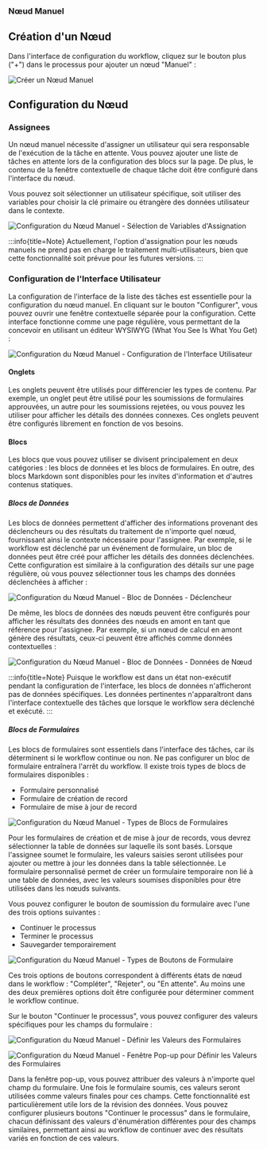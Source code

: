 ### Nœud Manuel

## Création d'un Nœud

Dans l'interface de configuration du workflow, cliquez sur le bouton plus ("+") dans le processus pour ajouter un nœud "Manuel" :

![Créer un Nœud Manuel](https://static-docs.nocobase.com/4dd259f1aceeaf9b825abb4b257df909.png)

## Configuration du Nœud

### Assignees

Un nœud manuel nécessite d'assigner un utilisateur qui sera responsable de l'exécution de la tâche en attente. Vous pouvez ajouter une liste de tâches en attente lors de la configuration des blocs sur la page. De plus, le contenu de la fenêtre contextuelle de chaque tâche doit être configuré dans l'interface du nœud.

Vous pouvez soit sélectionner un utilisateur spécifique, soit utiliser des variables pour choisir la clé primaire ou étrangère des données utilisateur dans le contexte.

![Configuration du Nœud Manuel - Sélection de Variables d'Assignation](https://static-docs.nocobase.com/22fbca3b8e21fda3a831019037001445.png)

:::info{title=Note}
Actuellement, l'option d'assignation pour les nœuds manuels ne prend pas en charge le traitement multi-utilisateurs, bien que cette fonctionnalité soit prévue pour les futures versions.
:::

### Configuration de l'Interface Utilisateur

La configuration de l'interface de la liste des tâches est essentielle pour la configuration du nœud manuel. En cliquant sur le bouton "Configurer", vous pouvez ouvrir une fenêtre contextuelle séparée pour la configuration. Cette interface fonctionne comme une page régulière, vous permettant de la concevoir en utilisant un éditeur WYSIWYG (What You See Is What You Get) :

![Configuration du Nœud Manuel - Configuration de l'Interface Utilisateur](https://static-docs.nocobase.com/fd360168c879743cf22d57440cd2590f.png)

#### Onglets

Les onglets peuvent être utilisés pour différencier les types de contenu. Par exemple, un onglet peut être utilisé pour les soumissions de formulaires approuvées, un autre pour les soumissions rejetées, ou vous pouvez les utiliser pour afficher les détails des données connexes. Ces onglets peuvent être configurés librement en fonction de vos besoins.

#### Blocs

Les blocs que vous pouvez utiliser se divisent principalement en deux catégories : les blocs de données et les blocs de formulaires. En outre, des blocs Markdown sont disponibles pour les invites d'information et d'autres contenus statiques.

##### Blocs de Données

Les blocs de données permettent d'afficher des informations provenant des déclencheurs ou des résultats du traitement de n'importe quel nœud, fournissant ainsi le contexte nécessaire pour l'assignee. Par exemple, si le workflow est déclenché par un événement de formulaire, un bloc de données peut être créé pour afficher les détails des données déclenchées. Cette configuration est similaire à la configuration des détails sur une page régulière, où vous pouvez sélectionner tous les champs des données déclenchées à afficher :

![Configuration du Nœud Manuel - Bloc de Données - Déclencheur](https://static-docs.nocobase.com/675c3e58a1a4f45db310a72c2d0a404c.png)

De même, les blocs de données des nœuds peuvent être configurés pour afficher les résultats des données des nœuds en amont en tant que référence pour l'assignee. Par exemple, si un nœud de calcul en amont génère des résultats, ceux-ci peuvent être affichés comme données contextuelles :

![Configuration du Nœud Manuel - Bloc de Données - Données de Nœud](https://static-docs.nocobase.com/a583e26e508e954b47e5ddff80d998c4.png)

:::info{title=Note}
Puisque le workflow est dans un état non-exécutif pendant la configuration de l'interface, les blocs de données n'afficheront pas de données spécifiques. Les données pertinentes n'apparaîtront dans l'interface contextuelle des tâches que lorsque le workflow sera déclenché et exécuté.
:::

##### Blocs de Formulaires

Les blocs de formulaires sont essentiels dans l'interface des tâches, car ils déterminent si le workflow continue ou non. Ne pas configurer un bloc de formulaire entraînera l'arrêt du workflow. Il existe trois types de blocs de formulaires disponibles :

- Formulaire personnalisé
- Formulaire de création de record
- Formulaire de mise à jour de record

![Configuration du Nœud Manuel - Types de Blocs de Formulaires](https://static-docs.nocobase.com/2d068f3012ab07e32a265405492104a8.png)

Pour les formulaires de création et de mise à jour de records, vous devrez sélectionner la table de données sur laquelle ils sont basés. Lorsque l'assignee soumet le formulaire, les valeurs saisies seront utilisées pour ajouter ou mettre à jour les données dans la table sélectionnée. Le formulaire personnalisé permet de créer un formulaire temporaire non lié à une table de données, avec les valeurs soumises disponibles pour être utilisées dans les nœuds suivants.

Vous pouvez configurer le bouton de soumission du formulaire avec l'une des trois options suivantes :

- Continuer le processus
- Terminer le processus
- Sauvegarder temporairement

![Configuration du Nœud Manuel - Types de Boutons de Formulaire](https://static-docs.nocobase.com/6b45995b14152e85a821dff6f6e3189a.png)

Ces trois options de boutons correspondent à différents états de nœud dans le workflow : "Compléter", "Rejeter", ou "En attente". Au moins une des deux premières options doit être configurée pour déterminer comment le workflow continue.

Sur le bouton "Continuer le processus", vous pouvez configurer des valeurs spécifiques pour les champs du formulaire :

![Configuration du Nœud Manuel - Définir les Valeurs des Formulaires](https://static-docs.nocobase.com/2cec2d4e2957f068877e616dec3b56dd.png)

![Configuration du Nœud Manuel - Fenêtre Pop-up pour Définir les Valeurs des Formulaires](https://static-docs.nocobase.com/5ff51b60c76cdb76e6f1cc95dc3d8640.png)

Dans la fenêtre pop-up, vous pouvez attribuer des valeurs à n'importe quel champ du formulaire. Une fois le formulaire soumis, ces valeurs seront utilisées comme valeurs finales pour ces champs. Cette fonctionnalité est particulièrement utile lors de la révision des données. Vous pouvez configurer plusieurs boutons "Continuer le processus" dans le formulaire, chacun définissant des valeurs d'énumération différentes pour des champs similaires, permettant ainsi au workflow de continuer avec des résultats variés en fonction de ces valeurs.
